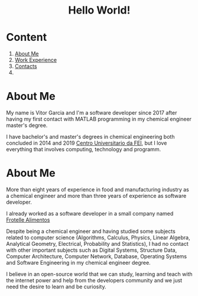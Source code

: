 <h1 align="center"> Hello World! </h1>

# Content

1. [About Me](#aboutme)
2. [Work Experience](#workexperience)
2. [Contacts](#contacts)
3. 

# About Me <a name="aboutme"></a>

My name is Vitor Garcia and I'm a software developer since 2017 after having my first contact with MATLAB programming in my chemical engineer master's degree.

I have bachelor's and master's degrees in chemical engineering both concluded in 2014 and 2019 [Centro Universitario da FEI][fei-url], but I love everything that involves computing, technology and programm.

# About Me <a name="aboutme"></a>

More than eight years of experience in food and manufacturing industry as a chemical engineer and more than three years of experience as software developer.

I already worked as a software developer in a small company named [Frotelle Alimentos][frotelle-url] 

Despite being a chemical engineer and having studied some subjects related to computer science (Algorithms, Calculus, Physics, Linear Algebra, Analytical Geometry, Electrical, Probability and Statistics), I had no contact with other important subjects such as Digital Systems, Structure Data, Computer Architecture, Computer Network, Database, Operating Systems and Software Engineering in my chemical engineer degree.

I believe in an open-source world that we can study, learning and teach with the internet power and help from the developers community and we just need the desire to learn and be curiosity.



<!--
**vitorstabile/vitorstabile** is a ✨ _special_ ✨ repository because its `README.md` (this file) appears on your GitHub profile.

Here are some ideas to get you started:

- 🔭 I’m currently working on ...
- 🌱 I’m currently learning ...
- 👯 I’m looking to collaborate on ...
- 🤔 I’m looking for help with ...
- 💬 Ask me about ...
- 📫 How to reach me: ...
- 😄 Pronouns: ...
- ⚡ Fun fact: ...
-->

[linkedin-shield]: https://img.shields.io/badge/my-linkedin-blue.svg 
[linkedin-url]: https://www.linkedin.com/in/vitor-stabile-garcia-5b151b67
[portfolio-shield]: https://img.shields.io/badge/my-portfolio-red.svg
[portfolio-url]: https://vitorstabile.github.io
[frotelle-url]:http://frotelle.com.br/
[fei-url]: https://portal.fei.edu.br/
